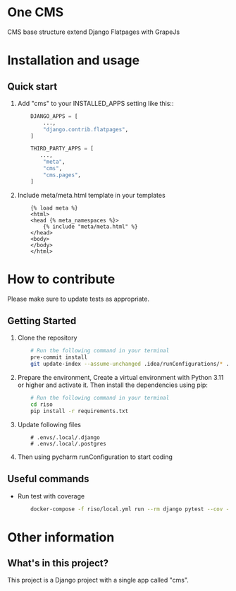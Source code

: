 One CMS
=====

CMS base structure extend Django Flatpages with GrapeJs


Installation and usage
======================

Quick start
-----------

1. Add "cms" to your INSTALLED_APPS setting like this::

    ``` python
        DJANGO_APPS = [
            ...,
            "django.contrib.flatpages",
        ]

        THIRD_PARTY_APPS = [
           ...,
            "meta",
            "cms",
            "cms.pages",
        ]

    ```

2. Include meta/meta.html template in your templates

    ``` jinja2
        {% load meta %}
        <html>
        <head {% meta_namespaces %}>
            {% include "meta/meta.html" %}
        </head>
        <body>
        </body>
        </html>
    ```

How to contribute
=================

Please make sure to update tests as appropriate.

Getting Started
---------------

1. Clone the repository

    ``` bash
        # Run the following command in your terminal
        pre-commit install
        git update-index --assume-unchanged .idea/runConfigurations/* .idea/riso.iml
    ```


2. Prepare the environment, Create a virtual environment with Python 3.11 or higher and activate it. Then install the
   dependencies using pip:

    ``` bash
        # Run the following command in your terminal
        cd riso
        pip install -r requirements.txt
    ```

3. Update following files

    ```
        # .envs/.local/.django
        # .envs/.local/.postgres
    ```

4. Then using pycharm runConfiguration to start coding

Useful commands
---------------

- Run test with coverage

    ``` bash
        docker-compose -f riso/local.yml run --rm django pytest --cov --cov-report term-missing --cov-report html
    ```

Other information
=================

What's in this project?
-----------------------

This project is a Django project with a single app called "cms".
